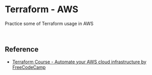 # Terraform - AWS

Practice some of Terraform usage in AWS

<br />

## Reference

- [Terraform Course - Automate your AWS cloud infrastructure by FreeCodeCamp](https://youtu.be/SLB_c_ayRMo)
